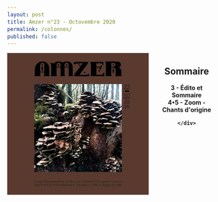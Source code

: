 ```yaml
---
layout: post
title: Amzer n°23 - Octovembre 2020
permalink: /colonnes/
published: false
---
```




<div class="container">
  <div class="columns">
    <div class="column col-4 col-mr-auto">
        <img src="/assets/images/expo-en-cours/amzer-n-22-octovembre-2020.jpg" class="img-responsive">
    </div>
    <div class="column col-6 somm">
       <center>
        <h2>Sommaire</h2>
        <strong>3 -<strong> Édito et Sommaire<br>
        <strong>4•5 -<strong> Zoom - Chants d'origine<br>

    </div>
</div>
